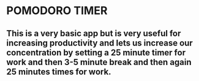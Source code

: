 # POMODORO TIMER
## This is a very basic app but is very useful for increasing productivity and lets us increase our concentration by setting a 25 minute timer for work and then 3-5 minute break and then again 25 minutes times for work. 

